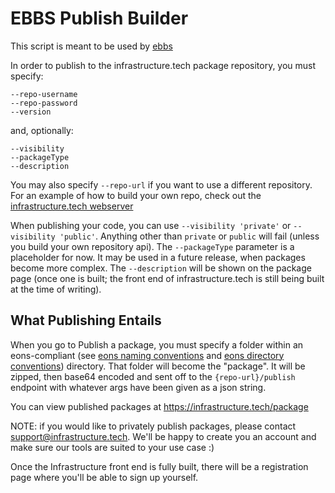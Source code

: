 # EBBS Publish Builder

This script is meant to be used by [ebbs](https://github.com/eons-dev/bin_ebbs)

In order to publish to the infrastructure.tech package repository, you must specify:
```shell
--repo-username
--repo-password
--version
```
and, optionally:
```shell
--visibility
--packageType
--description
```

You may also specify `--repo-url` if you want to use a different repository.
For an example of how to build your own repo, check out the [infrastructure.tech webserver](https://github.com/infrastructure-tech/srv_infrastructure)

When publishing your code, you can use `--visibility 'private'` or `--visibility 'public'`. Anything other than `private` or `public` will fail (unless you build your own repository api).
The `--packageType` parameter is a placeholder for now. It may be used in a future release, when packages become more complex.
The `--description` will be shown on the package page (once one is built; the front end of infrastructure.tech is still being built at the time of writing).

## What Publishing Entails

When you go to Publish a package, you must specify a folder within an eons-compliant (see [eons naming conventions](https://eons.dev/convention/naming/) and [eons directory conventions](https://eons.dev/convention/uri-names/)) directory.
That folder will become the "package". It will be zipped, then base64 encoded and sent off to the `{repo-url}/publish` endpoint with whatever args have been given as a json string.

You can view published packages at https://infrastructure.tech/package

NOTE: if you would like to privately publish packages, please contact support@infrastructure.tech. We'll be happy to create you an account and make sure our tools are suited to your use case :)

Once the Infrastructure front end is fully built, there will be a registration page where you'll be able to sign up yourself.